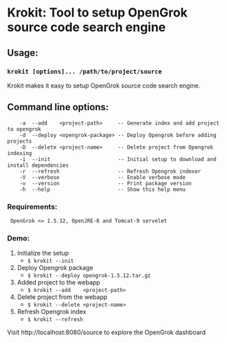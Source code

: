 # Krokit: Tool to setup OpenGrok source code search engine

## Usage:
### `krokit [options]... /path/to/project/source`

Krokit makes it easy to setup OpenGrok source code search engine.

## Command line options:
```
    -a  --add    <project-path>     -- Generate index and add project to opengrok
    -d  --deploy <opengrok-package> -- Deploy Opengrok before adding projects
    -D  --delete <project-name>     -- Delete project from Opengrok indexing
    -i  --init                      -- Initial setup to download and install dependencies
    -r  --refresh                   -- Refresh Opengrok indexer
    -V  --verbose                   -- Enable verbose mode
    -v  --version                   -- Print package version
    -h  --help                      -- Show this help menu
```
### Requirements:
	 OpenGrok <= 1.5.12, OpenJRE-8 and Tomcat-9 servelet
### Demo:
1. Initialize the setup
   - `$ krokit --init` 
2. Deploy Opengrok package
   - `$ krokit --deploy opengrok-1.5.12.tar.gz`
3. Added project to the webapp
   - `$ krokit --add    <project-path>`
4. Delete project from the webapp
   - `$ krokit --delete <project-name>`
5. Refresh Opengrok index
   - `$ krokit --refresh`

Visit http://localhost:8080/source to explore the OpenGrok dashboard
